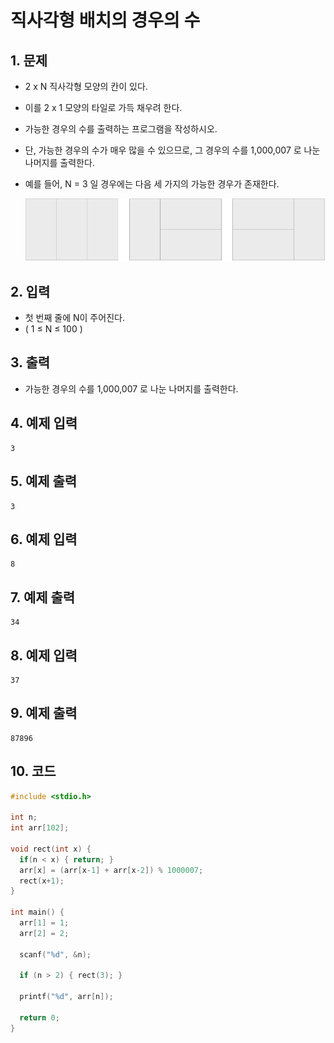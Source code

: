# 직사각형 배치의 경우의 수

## 1. 문제

- 2 x N 직사각형 모양의 칸이 있다.

- 이를 2 x 1 모양의 타일로 가득 채우려 한다.

- 가능한 경우의 수를 출력하는 프로그램을 작성하시오.

- 단, 가능한 경우의 수가 매우 많을 수 있으므로, 그 경우의 수를 1,000,007 로 나눈 나머지를 출력한다.

- 예를 들어, N = 3 일 경우에는 다음 세 가지의 가능한 경우가 존재한다.

  ![picture](./image/tile.png)

## 2. 입력
- 첫 번째 줄에 N이 주어진다.
- ( 1 ≤ N ≤ 100 ) 

## 3. 출력

- 가능한 경우의 수를 1,000,007 로 나눈 나머지를 출력한다.


## 4. 예제 입력
```
3
```

## 5. 예제 출력
```
3
```

## 6. 예제 입력

```
8
```

## 7. 예제 출력

```
34
```

## 8. 예제 입력

```
37
```

## 9. 예제 출력

```
87896
```

## 10. 코드

```c++
#include <stdio.h>

int n;
int arr[102];

void rect(int x) {
  if(n < x) { return; }
  arr[x] = (arr[x-1] + arr[x-2]) % 1000007;
  rect(x+1);
}

int main() {
  arr[1] = 1;
  arr[2] = 2;
  
  scanf("%d", &n);
  
  if (n > 2) { rect(3); }
  
  printf("%d", arr[n]);
  
  return 0;
}
```
